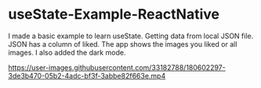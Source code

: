 # useState-Example-ReactNative

I made a basic example to learn useState.
Getting data from local JSON file. JSON has a column of liked. The app shows the images you liked or all images. 
I also added the dark mode.


https://user-images.githubusercontent.com/33182788/180602297-3de3b470-05b2-4adc-bf3f-3abbe82f663e.mp4

